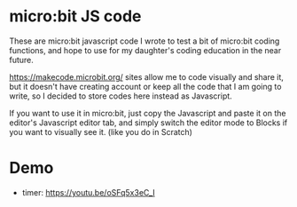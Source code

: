 # micro:bit JS code

These are micro:bit javascript code I wrote to test a bit of micro:bit coding functions, and hope to use for my daughter's coding education in the near future.

https://makecode.microbit.org/ sites allow me to code visually and share it, but it doesn't have creating account or keep all the code that I am going to write, so I decided to store codes here instead as Javascript.

If you want to use it in micro:bit, just copy the Javascript and paste it on the editor's Javascript editor tab, and simply switch the editor mode to Blocks if you want to visually see it. (like you do in Scratch)

# Demo

* timer: https://youtu.be/oSFq5x3eC_I


